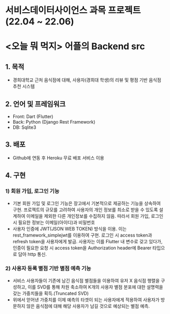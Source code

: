 # 서비스데이터사이언스 과목 프로젝트(22.04 ~ 22.06)
# <오늘 뭐 먹지> 어플의 Backend src

## 1. 목적
- 경희대학교 근처 음식점에 대해, 사용자(경희대 학생)의 리뷰 및 평점 기반 음식점 추천 시스템  

## 2. 언어 및 프레임워크
- Front: Dart (Flutter)
- Back: Python (Django Rest Framework)
- DB: Sqlite3

## 3. 배포
- Github에 연동 후 Heroku 무료 배포 서비스 이용

## 4. 구현
### 1) 회원 가입, 로그인 기능
- 기본 회원 가입 및 로그인 기능은 장고에서 기본적으로 제공하는 기능을 상속하여 구현. 프로젝트의 규모를 고려하여 사용자의 개인 정보를 최소로 받을 수 있도록 설계하여 이메일을 제외한 다른 개인정보를 수집하지 않음. 따라서 회원 가입, 로그인 시 필요한 정보는 이메일(아이디)과 비밀번호
- 사용자 인증에 JWT(JSON WEB TOKEN) 방식을 이용. 이는 rest_framework_simplejwt를 이용하여 구현. 로그인 시 access token과 refresh token을 사용자에게 발급. 사용자는 이를 Flutter 내 변수로 갖고 있다가, 인증이 필요한 요청 시 access token을 Authorization header에 Bearer 타입으로 담아 http 통신.
### 2) 사용자 등록 별점 기반 별점 예측 기능
- 서비스 사용자들이 기존에 남긴 음식점 별점들을 이용하여 유저 X 음식점 행렬을 구성하고, 이를 SVD를 통해 차원 축소하여 K개의 사용자 별점 분포에 대한 설명력을 갖는 가중치들을 획득.(Truncated SVD)
- 위에서 얻어낸 가중치를 이제 예측의 타겟이 되는 사용자에게 적용하여 사용자가 방문하지 않은 음식점에 대해 해당 사용자가 남길 것으로 예상되는 별점 예측.
